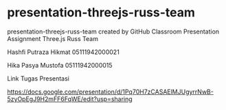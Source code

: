 # presentation-threejs-russ-team
presentation-threejs-russ-team created by GitHub Classroom
Presentation Assignment Three.js Russ Team

Hashfi Putraza Hikmat 05111942000021

Hika Pasya Mustofa 05111942000015

Link Tugas Presentasi

https://docs.google.com/presentation/d/1Pq70H7zCASAElMJUgyrrNwB-5zyOpEgJ9H2mFF6FqWE/edit?usp=sharing

